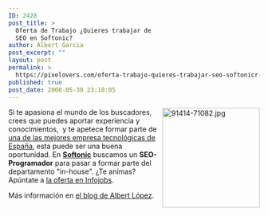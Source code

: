 ```yaml
---
ID: 2428
post_title: >
  Oferta de Trabajo ¿Quieres trabajar de
  SEO en Softonic?
author: Albert Garcia
post_excerpt: ""
layout: post
permalink: >
  https://pixelovers.com/oferta-trabajo-quieres-trabajar-seo-softonicr-91414/
published: true
post_date: 2008-05-30 23:18:05
---
```

<p><img align="right" title="91414-71082.jpg" src="/app/uploads/sites/7/2008/05/91414-71082.jpg" alt="91414-71082.jpg" width="195" height="200" />Si te apasiona el mundo de los buscadores, crees que puedes aportar experiencia y conocimientos,&nbsp; y te apetece formar parte de <a href="http://www.softonic.com/nosotros/recortes/notas/2008-04-25/softonic-mejor-pyme-internet-para-trabajar">una de las mejores empresa tecnol&oacute;gicas de Espa&ntilde;a</a>, esta puede ser una buena oportunidad. En <a href="http://www.softonic.com"><strong>Softonic</strong></a> buscamos un <strong>SEO-Programador</strong> para pasar a formar parte del departamento "in-house". &iquest;Te an&iacute;mas? Ap&uacute;ntate a <a href="http://barcelona.oferta.infojobs.net/seo/of-i921604390205195745509437500474">la oferta en Infojobs</a>.</p>

<p>M&aacute;s informaci&oacute;n en <a href="http://blog.albertlg.com/se-busca-seo-programador-90940">el blog de Albert L&oacute;pez</a>.</p>
